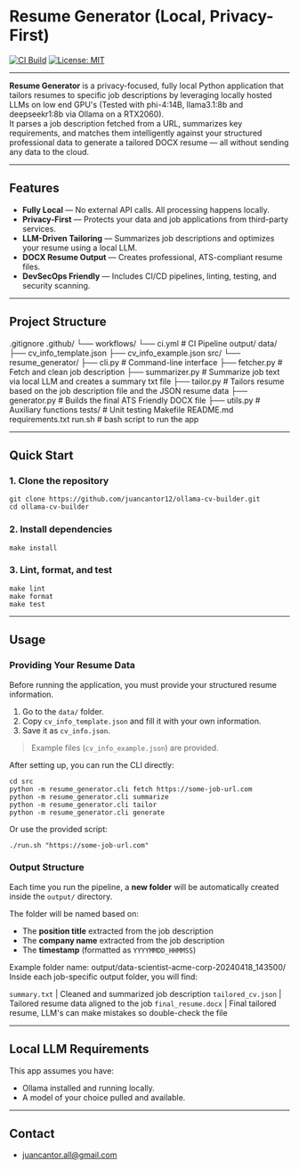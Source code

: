 # Resume Generator (Local, Privacy-First)

[![CI Build](https://img.shields.io/github/actions/workflow/status/juancantor12/ollama-cv-builder/ci.yml?branch=master)](https://github.com/juancantor12/ollama-cv-builder/actions)
[![License: MIT](https://img.shields.io/badge/License-MIT-yellow.svg)](https://opensource.org/licenses/MIT)

---

**Resume Generator** is a privacy-focused, fully local Python application that tailors resumes to specific job descriptions by leveraging locally hosted LLMs on low end GPU's (Tested with phi-4:14B, llama3.1:8b and deepseekr1:8b via Ollama on a RTX2060).  
It parses a job description fetched from a URL, summarizes key requirements, and matches them intelligently against your structured professional data to generate a tailored DOCX resume — all without sending any data to the cloud.

---

## Features

- **Fully Local** — No external API calls. All processing happens locally.
- **Privacy-First** — Protects your data and job applications from third-party services.
- **LLM-Driven Tailoring** — Summarizes job descriptions and optimizes your resume using a local LLM.
- **DOCX Resume Output** — Creates professional, ATS-compliant resume files.
- **DevSecOps Friendly** — Includes CI/CD pipelines, linting, testing, and security scanning.

---

## Project Structure
.gitignore
.github/
	└── workflows/
		└── ci.yml 		# CI Pipeline
output/
data/
├── cv_info_template.json
├── cv_info_example.json
src/
└── resume_generator/ 
	├── cli.py 			# Command-line interface 
	├── fetcher.py 		# Fetch and clean job description 
	├── summarizer.py 	# Summarize job text via local LLM  and creates a summary txt file
	├── tailor.py 		# Tailors resume based on the job description file and the JSON resume data
	├── generator.py 	# Builds the final ATS Friendly DOCX file
	├── utils.py 		# Auxiliary functions 
tests/					# Unit testing
Makefile
README.md
requirements.txt
run.sh 					# bash script to run the app


---

## Quick Start

### 1. Clone the repository

```
git clone https://github.com/juancantor12/ollama-cv-builder.git
cd ollama-cv-builder
```
### 2. Install dependencies

```
make install
```

### 3. Lint, format, and test

```
make lint
make format
make test
```

---

## Usage

### Providing Your Resume Data

Before running the application, you must provide your structured resume information.

1. Go to the `data/` folder.
2. Copy `cv_info_template.json` and fill it with your own information.
3. Save it as `cv_info.json`.

> Example files (`cv_info_example.json`) are provided.

After setting up, you can run the CLI directly:
```
cd src
python -m resume_generator.cli fetch https://some-job-url.com
python -m resume_generator.cli summarize
python -m resume_generator.cli tailor
python -m resume_generator.cli generate
```

Or use the provided script:
```
./run.sh "https://some-job-url.com"
```

### Output Structure

Each time you run the pipeline, a **new folder** will be automatically created inside the `output/` directory.

The folder will be named based on:
- The **position title** extracted from the job description
- The **company name** extracted from the job description
- The **timestamp** (formatted as `YYYYMMDD_HHMMSS`)

Example folder name: output/data-scientist-acme-corp-20240418_143500/
Inside each job-specific output folder, you will find:

`summary.txt` | Cleaned and summarized job description
`tailored_cv.json` | Tailored resume data aligned to the job
`final_resume.docx` | Final tailored resume, LLM's can make mistakes so double-check the file


---

## Local LLM Requirements

This app assumes you have:

- Ollama installed and running locally.
- A model of your choice pulled and available.

---

## Contact

- juancantor.all@gmail.com
